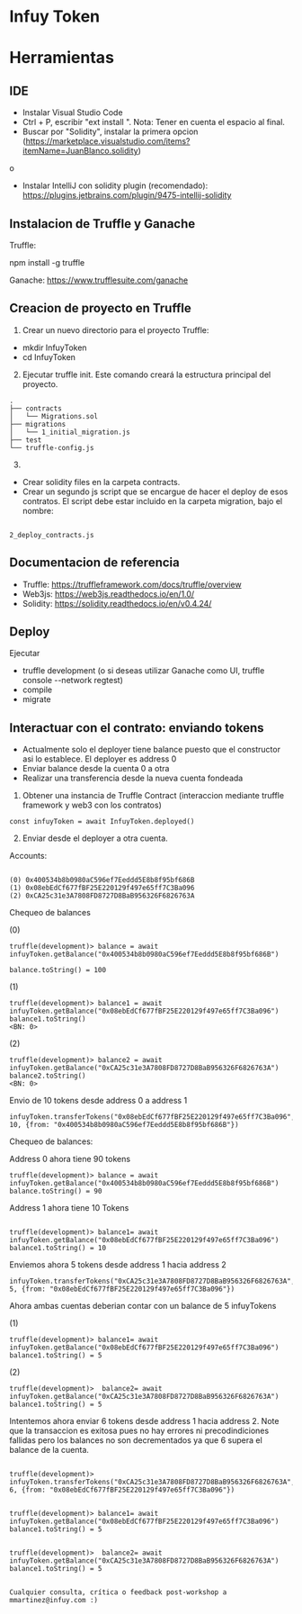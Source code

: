 # Infuy Token




# Herramientas

## IDE

- Instalar Visual Studio Code
- Ctrl + P, escribir  "ext install ". Nota: Tener en cuenta el espacio al final.
- Buscar por "Solidity", instalar la primera opcion (https://marketplace.visualstudio.com/items?itemName=JuanBlanco.solidity)

o 

- Instalar IntelliJ con solidity plugin (recomendado):  https://plugins.jetbrains.com/plugin/9475-intellij-solidity





## Instalacion de Truffle y Ganache

Truffle:

npm install -g truffle

Ganache:
https://www.trufflesuite.com/ganache


## Creacion de proyecto en Truffle

1. Crear un nuevo directorio para el proyecto Truffle: 

- mkdir InfuyToken
- cd InfuyToken
 

2. Ejecutar truffle init. Este comando creará la estructura principal del proyecto.  

```
.
├── contracts
│   └── Migrations.sol
├── migrations
│   └── 1_initial_migration.js
├── test
└── truffle-config.js
```
3. 

- Crear solidity files en la carpeta contracts. 
- Crear un segundo js script que se encargue de hacer el deploy de esos contratos. El script debe estar incluido en la carpeta migration, bajo el nombre:
```

2_deploy_contracts.js
```

## Documentacion de referencia

- Truffle: https://truffleframework.com/docs/truffle/overview
- Web3js: https://web3js.readthedocs.io/en/1.0/
- Solidity: https://solidity.readthedocs.io/en/v0.4.24/


## Deploy  

Ejecutar

- truffle development (o si deseas utilizar Ganache como UI, truffle console --network regtest)
- compile
- migrate 


## Interactuar con el contrato: enviando tokens

- Actualmente solo el deployer tiene balance puesto que el constructor asi lo establece. El deployer es  address 0
- Enviar balance desde la cuenta 0 a otra
- Realizar una transferencia desde la nueva cuenta fondeada

1. Obtener una instancia de Truffle Contract (interaccion mediante truffle framework y web3 con los contratos)
```
const infuyToken = await InfuyToken.deployed()
```
2. Enviar desde el deployer a otra cuenta. 

Accounts: 
```

(0) 0x400534b8b0980aC596ef7Eeddd5E8b8f95bf686B
(1) 0x08ebEdCf677fBF25E220129f497e65ff7C3Ba096
(2) 0xCA25c31e3A7808FD8727D8BaB956326F6826763A
```

Chequeo de balances

(0)
```
truffle(development)> balance = await infuyToken.getBalance("0x400534b8b0980aC596ef7Eeddd5E8b8f95bf686B")

balance.toString() = 100

```


(1)
```
truffle(development)> balance1 = await infuyToken.getBalance("0x08ebEdCf677fBF25E220129f497e65ff7C3Ba096")
balance1.toString()
<BN: 0>
```
(2)
```
truffle(development)> balance2 = await infuyToken.getBalance("0xCA25c31e3A7808FD8727D8BaB956326F6826763A")
balance2.toString()
<BN: 0>
```

Envio de 10 tokens desde address 0 a address 1
```
infuyToken.transferTokens("0x08ebEdCf677fBF25E220129f497e65ff7C3Ba096", 10, {from: "0x400534b8b0980aC596ef7Eeddd5E8b8f95bf686B"})
```

Chequeo de balances:


Address 0 ahora tiene 90 tokens
```
truffle(development)> balance = await infuyToken.getBalance("0x400534b8b0980aC596ef7Eeddd5E8b8f95bf686B")
balance.toString() = 90

```

Address 1 ahora tiene 10 Tokens 
```

truffle(development)> balance1= await infuyToken.getBalance("0x08ebEdCf677fBF25E220129f497e65ff7C3Ba096")
balance1.toString() = 10

```

Enviemos ahora 5 tokens desde address 1 hacia address 2
```
infuyToken.transferTokens("0xCA25c31e3A7808FD8727D8BaB956326F6826763A", 5, {from: "0x08ebEdCf677fBF25E220129f497e65ff7C3Ba096"})

```

Ahora ambas cuentas deberian contar con  un balance de 5 infuyTokens 

(1)
```
truffle(development)> balance1= await infuyToken.getBalance("0x08ebEdCf677fBF25E220129f497e65ff7C3Ba096")
balance1.toString() = 5
```
(2)
```
truffle(development)>  balance2= await infuyToken.getBalance("0xCA25c31e3A7808FD8727D8BaB956326F6826763A")
balance1.toString() = 5

```

Intentemos ahora enviar 6 tokens desde address 1 hacia address 2. Note que la transaccion es exitosa pues no hay errores ni precodindiciones fallidas pero los balances no son decrementados ya que 6 supera el balance de la cuenta.

```

truffle(development)> infuyToken.transferTokens("0xCA25c31e3A7808FD8727D8BaB956326F6826763A", 6, {from: "0x08ebEdCf677fBF25E220129f497e65ff7C3Ba096"})

  
truffle(development)> balance1= await infuyToken.getBalance("0x08ebEdCf677fBF25E220129f497e65ff7C3Ba096")
balance1.toString() = 5


truffle(development)>  balance2= await infuyToken.getBalance("0xCA25c31e3A7808FD8727D8BaB956326F6826763A")
balance1.toString() = 5


Cualquier consulta, crítica o feedback post-workshop a mmartinez@infuy.com :)
